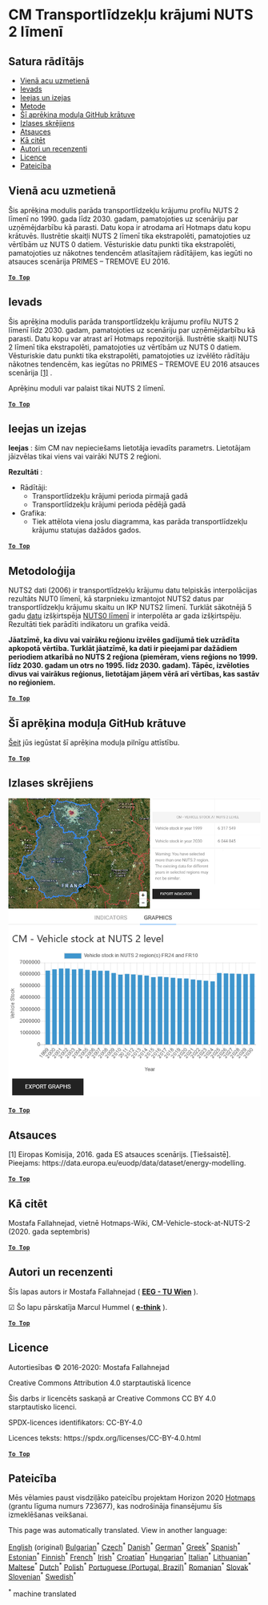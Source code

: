 <h1><a class="anchor" id="cm-vehicle-stock-at-nuts-2-level" href="#cm-vehicle-stock-at-nuts-2-level"><i class="fa fa-link"></i></a>CM Transportlīdzekļu krājumi NUTS 2 līmenī</h1><h2><a class="anchor" id="table-of-contents" href="#table-of-contents"><i class="fa fa-link"></i></a> Satura rādītājs</h2><ul><li> <a href="#in-a-glance">Vienā acu uzmetienā</a></li><li> <a href="#introduction">Ievads</a></li><li> <a href="#inputs-and-outputs">Ieejas un izejas</a></li><li> <a href="#method">Metode</a></li><li> <a href="#github-repository-of-this-calculation-module">Šī aprēķina moduļa GitHub krātuve</a></li><li> <a href="#sample-run">Izlases skrējiens</a></li><li> <a href="#references">Atsauces</a></li><li> <a href="#how-to-cite">Kā citēt</a></li><li> <a href="#authors-and-reviewers">Autori un recenzenti</a></li><li> <a href="#license">Licence</a></li><li> <a href="#acknowledgement">Pateicība</a></li></ul><h2><a class="anchor" id="in-a-glance" href="#in-a-glance"><i class="fa fa-link"></i></a> Vienā acu uzmetienā</h2><p> Šis aprēķina modulis parāda transportlīdzekļu krājumu profilu NUTS 2 līmenī no 1990. gada līdz 2030. gadam, pamatojoties uz scenāriju par uzņēmējdarbību kā parasti. Datu kopa ir atrodama arī Hotmaps datu kopu krātuvēs. Ilustrētie skaitļi NUTS 2 līmenī tika ekstrapolēti, pamatojoties uz vērtībām uz NUTS 0 datiem. Vēsturiskie datu punkti tika ekstrapolēti, pamatojoties uz nākotnes tendencēm atlasītajiem rādītājiem, kas iegūti no atsauces scenārija PRIMES – TREMOVE EU 2016.</p><p> <a href="#table-of-contents"><strong><code>To Top</code></strong></a></p><h2><a class="anchor" id="introduction" href="#introduction"><i class="fa fa-link"></i></a> Ievads</h2><p> Šis aprēķina modulis parāda transportlīdzekļu krājumu profilu NUTS 2 līmenī līdz 2030. gadam, pamatojoties uz scenāriju par uzņēmējdarbību kā parasti. Datu kopu var atrast arī Hotmaps repozitorijā. Ilustrētie skaitļi NUTS 2 līmenī tika ekstrapolēti, pamatojoties uz vērtībām uz NUTS 0 datiem. Vēsturiskie datu punkti tika ekstrapolēti, pamatojoties uz izvēlēto rādītāju nākotnes tendencēm, kas iegūtas no PRIMES – TREMOVE EU 2016 atsauces scenārija <a href="#references">[1]</a> .</p><p> Aprēķinu moduli var palaist tikai NUTS 2 līmenī.</p><p> <a href="#table-of-contents"><strong><code>To Top</code></strong></a></p><h2><a class="anchor" id="inputs-and-outputs" href="#inputs-and-outputs"><i class="fa fa-link"></i></a> Ieejas un izejas</h2><p> <strong>Ieejas</strong> : šim CM nav nepieciešams lietotāja ievadīts parametrs. Lietotājam jāizvēlas tikai viens vai vairāki NUTS 2 reģioni.</p><p> <strong>Rezultāti</strong> :</p><ul><li> Rādītāji:<ul><li> Transportlīdzekļu krājumi perioda pirmajā gadā</li><li> Transportlīdzekļu krājumi perioda pēdējā gadā</li></ul></li><li> Grafika:<ul><li> Tiek attēlota viena joslu diagramma, kas parāda transportlīdzekļu krājumu statujas dažādos gados.</li></ul></li></ul><p> <a href="#table-of-contents"><strong><code>To Top</code></strong></a></p><h2><a class="anchor" id="methodology" href="#methodology"><i class="fa fa-link"></i></a> Metodoloģija</h2><p> NUTS2 dati (2006) ir transportlīdzekļu krājumu datu telpiskās interpolācijas rezultāts NUT0 līmenī, kā starpnieku izmantojot NUTS2 datus par transportlīdzekļu krājumu skaitu un IKP NUTS2 līmenī. Turklāt sākotnējā 5 gadu <a href="https://gitlab.com/hotmaps/transport/nuts0">datu</a> izšķirtspēja <a href="https://gitlab.com/hotmaps/transport/nuts0">NUTS0 līmenī</a> ir interpolēta ar gada izšķirtspēju. Rezultāti tiek parādīti indikatoru un grafika veidā.</p><p> <strong>Jāatzīmē, ka divu vai vairāku reģionu izvēles gadījumā tiek uzrādīta apkopotā vērtība. Turklāt jāatzīmē, ka dati ir pieejami par dažādiem periodiem atkarībā no NUTS 2 reģiona (piemēram, viens reģions no 1999. līdz 2030. gadam un otrs no 1995. līdz 2030. gadam). Tāpēc, izvēloties divus vai vairākus reģionus, lietotājam jāņem vērā arī vērtības, kas sastāv no reģioniem.</strong></p><p> <a href="#table-of-contents"><strong><code>To Top</code></strong></a></p><h2><a class="anchor" id="github-repository-of-this-calculation-module" href="#github-repository-of-this-calculation-module"><i class="fa fa-link"></i></a> Šī aprēķina moduļa GitHub krātuve</h2><p> <a href="https://github.com/HotMaps/vehicle_stock/tree/develop">Šeit</a> jūs iegūstat šī aprēķina moduļa pilnīgu attīstību.</p><p> <a href="#table-of-contents"><strong><code>To Top</code></strong></a></p><h2><a class="anchor" id="sample-run" href="#sample-run"><i class="fa fa-link"></i></a> Izlases skrējiens</h2><img src="/en/CM-Vehicle-stock-at-NUTS-2-level/1.png"/><img src="/en/CM-Vehicle-stock-at-NUTS-2-level/2.png"/><p> <a href="#table-of-contents"><strong><code>To Top</code></strong></a></p><h2><a class="anchor" id="references" href="#references"><i class="fa fa-link"></i></a> Atsauces</h2><p> [1] Eiropas Komisija, 2016. gada ES atsauces scenārijs. [Tiešsaistē]. Pieejams: https://data.europa.eu/euodp/data/dataset/energy-modelling.</p><p> <a href="#table-of-contents"><strong><code>To Top</code></strong></a></p><h2><a class="anchor" id="how-to-cite" href="#how-to-cite"><i class="fa fa-link"></i></a> Kā citēt</h2><p> Mostafa Fallahnejad, vietnē Hotmaps-Wiki, CM-Vehicle-stock-at-NUTS-2 (2020. gada septembris)</p><p> <a href="#table-of-contents"><strong><code>To Top</code></strong></a></p><h2><a class="anchor" id="authors-and-reviewers" href="#authors-and-reviewers"><i class="fa fa-link"></i></a> Autori un recenzenti</h2><p> Šīs lapas autors ir Mostafa Fallahnejad ( <strong><a href="https://eeg.tuwien.ac.at/">EEG - TU Wien</a></strong> ).</p><p> ☑ Šo lapu pārskatīja Marcul Hummel ( <strong><a href="https://e-think.ac.at">e-think</a></strong> ).</p><p> <a href="#table-of-contents"><strong><code>To Top</code></strong></a></p><h2><a class="anchor" id="license" href="#license"><i class="fa fa-link"></i></a> Licence</h2><p> Autortiesības © 2016-2020: Mostafa Fallahnejad</p><p> Creative Commons Attribution 4.0 starptautiskā licence</p><p> Šis darbs ir licencēts saskaņā ar Creative Commons CC BY 4.0 starptautisko licenci.</p><p> SPDX-licences identifikators: CC-BY-4.0</p><p> Licences teksts: https://spdx.org/licenses/CC-BY-4.0.html</p><p> <a href="#table-of-contents"><strong><code>To Top</code></strong></a></p><h2><a class="anchor" id="acknowledgement" href="#acknowledgement"><i class="fa fa-link"></i></a> Pateicība</h2><p> Mēs vēlamies paust visdziļāko pateicību projektam Horizon 2020 <a href="https://www.hotmaps-project.eu">Hotmaps</a> (grantu līguma numurs 723677), kas nodrošināja finansējumu šīs izmeklēšanas veikšanai.</p>
<!--- THIS IS A SUPER UNIQUE IDENTIFIER -->

This page was automatically translated. View in another language:

[English](../en/CM-Vehicle-stock-at-NUTS-2-level) (original) [Bulgarian](../bg/CM-Vehicle-stock-at-NUTS-2-level)<sup>\*</sup> [Czech](../cs/CM-Vehicle-stock-at-NUTS-2-level)<sup>\*</sup> [Danish](../da/CM-Vehicle-stock-at-NUTS-2-level)<sup>\*</sup> [German](../de/CM-Vehicle-stock-at-NUTS-2-level)<sup>\*</sup> [Greek](../el/CM-Vehicle-stock-at-NUTS-2-level)<sup>\*</sup> [Spanish](../es/CM-Vehicle-stock-at-NUTS-2-level)<sup>\*</sup> [Estonian](../et/CM-Vehicle-stock-at-NUTS-2-level)<sup>\*</sup> [Finnish](../fi/CM-Vehicle-stock-at-NUTS-2-level)<sup>\*</sup> [French](../fr/CM-Vehicle-stock-at-NUTS-2-level)<sup>\*</sup> [Irish](../ga/CM-Vehicle-stock-at-NUTS-2-level)<sup>\*</sup> [Croatian](../hr/CM-Vehicle-stock-at-NUTS-2-level)<sup>\*</sup> [Hungarian](../hu/CM-Vehicle-stock-at-NUTS-2-level)<sup>\*</sup> [Italian](../it/CM-Vehicle-stock-at-NUTS-2-level)<sup>\*</sup> [Lithuanian](../lt/CM-Vehicle-stock-at-NUTS-2-level)<sup>\*</sup>  [Maltese](../mt/CM-Vehicle-stock-at-NUTS-2-level)<sup>\*</sup> [Dutch](../nl/CM-Vehicle-stock-at-NUTS-2-level)<sup>\*</sup> [Polish](../pl/CM-Vehicle-stock-at-NUTS-2-level)<sup>\*</sup> [Portuguese (Portugal, Brazil)](../pt/CM-Vehicle-stock-at-NUTS-2-level)<sup>\*</sup> [Romanian](../ro/CM-Vehicle-stock-at-NUTS-2-level)<sup>\*</sup> [Slovak](../sk/CM-Vehicle-stock-at-NUTS-2-level)<sup>\*</sup> [Slovenian](../sl/CM-Vehicle-stock-at-NUTS-2-level)<sup>\*</sup> [Swedish](../sv/CM-Vehicle-stock-at-NUTS-2-level)<sup>\*</sup> 

<sup>\*</sup> machine translated
